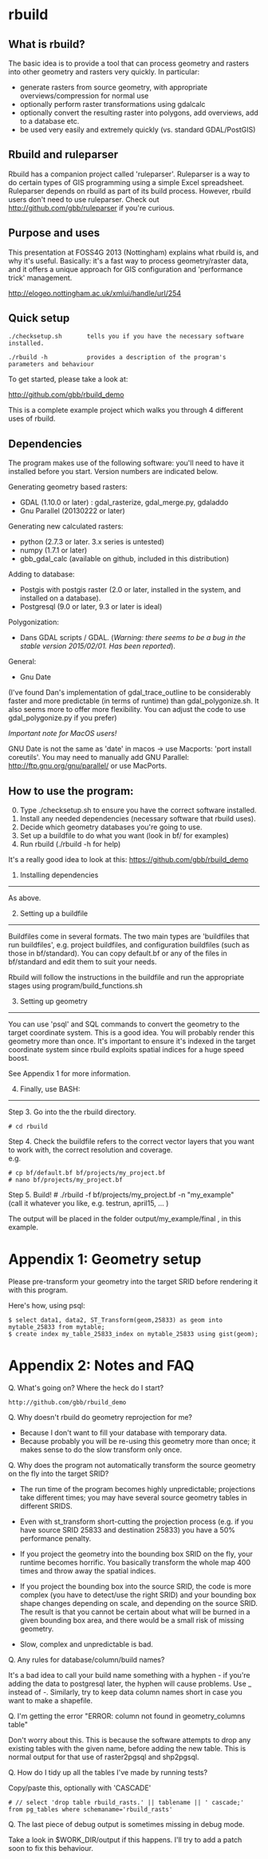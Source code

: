 rbuild 
=====

What is rbuild?
----

The basic idea is to provide a tool that can process geometry and 
rasters into other geometry and rasters very quickly. In particular:

- generate rasters from source geometry, with appropriate overviews/compression for normal use
- optionally perform raster transformations using gdalcalc
- optionally convert the resulting raster into polygons, add overviews, add to a database etc.
- be used very easily and extremely quickly (vs. standard GDAL/PostGIS)

Rbuild and ruleparser
----

Rbuild has a companion project called 'ruleparser'. Ruleparser is a way to do certain types of GIS programming using a simple 
Excel spreadsheet. Ruleparser depends on rbuild as part of its build process. However, rbuild users don't need to use 
ruleparser. Check out http://github.com/gbb/ruleparser if you're curious.

Purpose and uses
---

This presentation at FOSS4G 2013 (Nottingham) explains what rbuild is, 
and why it's useful. Basically: it's a fast way to process 
geometry/raster data, and it offers a unique approach for GIS 
configuration and 'performance trick' management.

http://elogeo.nottingham.ac.uk/xmlui/handle/url/254

Quick setup
----

    ./checksetup.sh       tells you if you have the necessary software installed.

    ./rbuild -h           provides a description of the program's parameters and behaviour

To get started, please take a look at: 

http://github.com/gbb/rbuild_demo

This is a complete example project which walks you through 4 different uses of rbuild.
                   

Dependencies
----

The program makes use of the following software: you'll need to have it installed before you start.
Version numbers are indicated below.

Generating geometry based rasters:

- GDAL (1.10.0 or later) : gdal_rasterize, gdal_merge.py, gdaladdo
- Gnu Parallel (20130222 or later)

Generating new calculated rasters:

- python (2.7.3 or later. 3.x series is untested)
- numpy  (1.7.1 or later)
- gbb_gdal_calc (available on github, included in this distribution)

Adding to database:

- Postgis with postgis raster (2.0 or later, installed in the system, and installed on a database).
- Postgresql (9.0 or later, 9.3 or later is ideal)

Polygonization: 

- Dans GDAL scripts / GDAL.   (*Warning: there seems to be a bug in the stable version 2015/02/01. Has been reported*).

General:

- Gnu Date

(I've found Dan's implementation of gdal_trace_outline to be considerably faster and more predictable (in terms of runtime) than 
gdal_polygonize.sh. It also seems more to offer more flexibility. You can adjust the code to use gdal_polygonize.py if you prefer)

*Important note for MacOS users!* 

GNU Date is not the same as 'date' in macos -> use Macports: 'port install coreutils'.
You may need to manually add GNU Parallel:  http://ftp.gnu.org/gnu/parallel/   or use MacPorts.


How to use the program:
-----

0. Type ./checksetup.sh to ensure you have the correct software installed.
1. Install any needed dependencies (necessary software that rbuild uses).
2. Decide which geometry databases you're going to use.
3. Set up a buildfile to do what you want (look in bf/ for examples)
4. Run rbuild (./rbuild -h for help)

It's a really good idea to look at this: https://github.com/gbb/rbuild_demo

1. Installing  dependencies
-----

As above.

2. Setting up a buildfile
----

Buildfiles come in several formats. The two main types are 'buildfiles that run buildfiles', e.g. project buildfiles, and configuration buildfiles 
(such as those in bf/standard). You can copy default.bf or any of the files in bf/standard and edit them to suit your needs.

Rbuild will follow the instructions in the buildfile and run the appropriate stages using program/build_functions.sh


3. Setting up geometry
----

You can use 'psql' and SQL commands to convert the geometry to the target coordinate system. This is a good idea. You will 
probably render this geometry more than once. It's important to ensure it's indexed in the target coordinate system since 
rbuild exploits spatial indices for a huge speed boost.

See Appendix 1 for more information.


4. Finally, use BASH:
----

Step 3. Go into the the rbuild directory. 

    # cd rbuild

Step 4. Check the buildfile refers to the correct vector layers that you want to work with, the correct resolution and coverage.  
e.g.

    # cp bf/default.bf bf/projects/my_project.bf
    # nano bf/projects/my_project.bf

Step 5. Build!
    # ./rbuild -f bf/projects/my_project.bf -n "my_example"      
      (call it whatever you like, e.g. testrun, april15, ... )

The output will be placed in the folder output/my_example/final  , in this example. 


Appendix 1: Geometry setup
======

Please pre-transform your geometry into the target SRID before rendering it with this program.

Here's how, using psql:

    $ select data1, data2, ST_Transform(geom,25833) as geom into mytable_25833 from mytable;
    $ create index my_table_25833_index on mytable_25833 using gist(geom);

Appendix 2: Notes and FAQ
===

Q. What's going on? Where the heck do I start?

    http://github.com/gbb/rbuild_demo

Q. Why doesn't rbuild do geometry reprojection for me? 

- Because I don't want to fill your database with temporary data.
- Because probably you will be re-using this geometry more than once; it makes sense to do the slow transform only once.

Q. Why does the program not automatically transform the source geometry on the fly into the target SRID? 

- The run time of the program becomes highly unpredictable; projections take different times; you may have several source geometry tables in different SRIDS.

- Even with st_transform short-cutting the projection process (e.g. if you have source SRID 25833 and destination 25833) you have a 50% performance penalty.

- If you project the geometry into the bounding box SRID on the fly, your runtime becomes horrific. You basically transform the whole map 400 times and throw away the spatial indices.

- If you project the bounding box into the source SRID, the code is more complex (you have to detect/use the right SRID) and your bounding box shape changes depending on scale, and depending on the source SRID.
The result is that you cannot be certain about what will be burned in a given bounding box area, and there would be a small risk of missing geometry.

- Slow, complex and unpredictable is bad.

Q. Any rules for database/column/build names?

It's a bad idea to call your build name something with a hyphen - if you're adding the data to postgresql later, the 
hyphen will cause problems. Use _ instead of -. Similarly, try to keep data column names short in case you want to make a 
shapefile.

Q. I'm getting the error "ERROR:  column not found in geometry_columns table"

Don't worry about this. This is because the software attempts to drop any existing tables with the given name, before adding the new table. 
This is normal output for that use of raster2pgsql and shp2pgsql.

Q. How do I tidy up all the tables I've made by running tests?

Copy/paste this, optionally with 'CASCADE'

    # // select 'drop table rbuild_rasts.' || tablename || ' cascade;' from pg_tables where schemaname='rbuild_rasts'

Q. The last piece of debug output is sometimes missing in debug mode. 

Take a look in $WORK_DIR/output if this happens. I'll try to add a patch soon to fix this behaviour.
